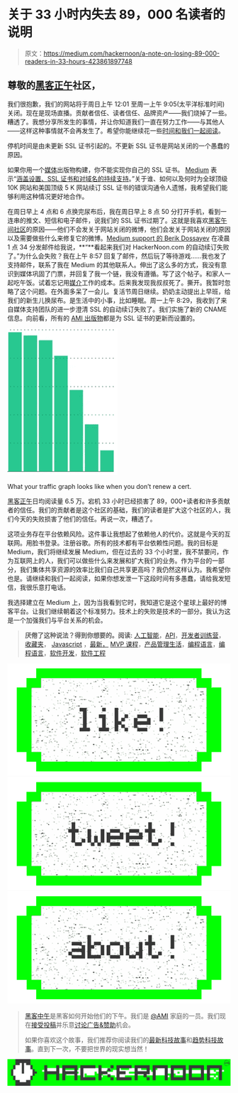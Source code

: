 # 关于 33 小时内失去 89，000 名读者的说明

> 原文：<https://medium.com/hackernoon/a-note-on-losing-89-000-readers-in-33-hours-423861897748>

## 尊敬的[黑客正午](http://hackernoon.com)社区，

我们很抱歉，我们的网站将于周日上午 12:01 至周一上午 9:05(太平洋标准时间)关闭。现在是现场直播。贡献者信任、读者信任、品牌资产——我们烧掉了一些。糟透了。我想分享所发生的事情，并让你知道我们一直在努力工作——与其他人——这样这种事情就不会再发生了。希望你能继续花一些[时间和我们一起阅读](http://hackernoon.com/trending)。

停机时间是由未更新 SSL 证书引起的。不更新 SSL 证书是网站关闭的一个愚蠢的原因。

如果你用一个[媒体](https://medium.com/u/504c7870fdb6?source=post_page-----423861897748--------------------------------)出版物构建，你不能实现你自己的 SSL 证书。 [Medium](https://medium.com/u/504c7870fdb6?source=post_page-----423861897748--------------------------------) 表示“[涵盖设置、SSL 证书和对域名的持续支持](https://help.medium.com/hc/en-us/articles/115003053487-Custom-Domain-FAQ)。”关于谁、如何以及何时为全球顶级 10K 网站和美国顶级 5 K 网站续订 SSL 证书的错误沟通令人遗憾，我希望我们能够利用这种情况更好地合作。

在周日早上 4 点和 6 点换完尿布后，我在周日早上 8 点 50 分打开手机，看到一连串的推文、短信和电子邮件，说我们的 SSL 证书过期了。这就是我喜欢[黑客午间社区](/hacker-daily/followers)的原因——他们不会发关于网站关闭的微博，他们会发关于网站关闭的原因以及需要做些什么来修复它的微博。[Medium support 的 Berik Dossayev](https://medium.com/u/acc6682c5e58?source=post_page-----423861897748--------------------------------) 在凌晨 1 点 34 分发邮件给我说，**“**看起来我们对 HackerNoon.com 的自动续订失败了。”为什么会失败？我在上午 8:57 回复了邮件，然后玩了等待游戏……我也发了支持邮件，联系了我在 Medium 的其他联系人。伸出了这么多的方式，我没有意识到媒体巩固了门票，并回复了我一个链，我没有遵循。写了这个帖子。和家人一起吃午饭。试着忘记用[媒介](https://medium.com/u/504c7870fdb6?source=post_page-----423861897748--------------------------------)工作的成本。后来我发现我叔叔死了。撕开。我暂时忽略了这个问题。在外面多呆了一会儿。复活节周日继续。奶奶主动提出上早班，给我们的新生儿换尿布。是生活中的小事，比如睡眠。周一上午 8:29，我收到了来自媒体支持团队的进一步澄清 SSL 的自动续订失败了。我们实施了新的 CNAME 信息。向前看，所有的 [AMI 出版物](http://amipublications.com)都是为 SSL 证书的更新而设置的。

![](img/87308012c48e9ee49770e68f439b816d.png)

What your traffic graph looks like when you don’t renew a cert.

[黑客正午](http://hackernoon.com)日均阅读量 6.5 万。宕机 33 小时已经损害了 89，000+读者和许多贡献者的信任。我们的贡献者是这个社区的基础，我们的读者是扩大这个社区的人，我们今天的失败损害了他们的信任。再说一次，糟透了。

这项业务存在平台依赖风险。这件事让我想起了依赖他人的代价。这就是今天的互联网。用脸书登录。注册谷歌。所有的技术都有平台依赖性问题。我的目标是 Medium，我们将继续发展 Medium，但在过去的 33 个小时里，我不禁要问，作为互联网上的人，我们可以做些什么来发展和扩大我们的业务。作为平台的一部分，我们集体共享资源的效率比我们自己共享更高吗？我仍然这样认为。我希望你也是。请继续和我们一起阅读，如果你想发泄一下这段时间有多愚蠢，请给我发短信，我很乐意打电话。

我选择建立在 Medium 上，因为当我看到它时，我知道它是这个星球上最好的博客平台。让我们继续朝着这个标准努力。技术上的失败是技术的一部分。我认为这是一个加强我们与平台关系的机会。

> **厌倦了这种说法？得到你想要的。阅读:** [人工智能](https://hackernoon.com/artificial-intelligence/home)，[API](https://hackernoon.com/api-stories/home)，[开发者训练营](https://hackernoon.com/developer-bootcamp/home)，[收藏夹](https://hackernoon.com/tagged/favorites)， [Javascript](http://hackernoon.com/javascript) ，[最新，](http://hackernoon.com/latest) [MVP 课程](https://hackernoon.com/mvp-minimum-viable-product/home)，[产品管理生活](https://hackernoon.com/product-management-life/home)，[编程语言](https://hackernoon.com/tagged/programming)，[编程语言](https://hackernoon.com/tagged/programming-languages)，[软件开发](https://hackernoon.com/tagged/software-development)，[软件工程](https://hackernoon.com/tagged/software-engineering)

[![](img/50ef4044ecd4e250b5d50f368b775d38.png)](http://bit.ly/HackernoonFB)[![](img/979d9a46439d5aebbdcdca574e21dc81.png)](https://goo.gl/k7XYbx)[![](img/2930ba6bd2c12218fdbbf7e02c8746ff.png)](https://goo.gl/4ofytp)

> [黑客中午](http://bit.ly/Hackernoon)是黑客如何开始他们的下午。我们是 [@AMI](http://bit.ly/atAMIatAMI) 家庭的一员。我们现在[接受投稿](http://bit.ly/hackernoonsubmission)并乐意[讨论广告&赞助](mailto:partners@amipublications.com)机会。
> 
> 如果你喜欢这个故事，我们推荐你阅读我们的[最新科技故事](http://bit.ly/hackernoonlatestt)和[趋势科技故事](https://hackernoon.com/trending)。直到下一次，不要把世界的现实想当然！

![](img/be0ca55ba73a573dce11effb2ee80d56.png)